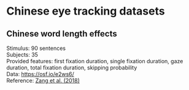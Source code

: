 # Chinese eye tracking datasets

## Chinese word length effects

Stimulus: 90 sentences  
Subjects: 35  
Provided features: first fixation duration, single fixation duration, gaze duration, total fixation duration, skipping probability    
Data: https://osf.io/e2ws6/  
Reference: [Zang et al. (2018)](https://psycnet.apa.org/fulltext/2018-58848-001.pdf)